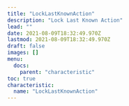 ```yaml
---
title: "LockLastKnownAction"
description: "Lock Last Known Action"
lead: ""
date: 2021-08-09T18:32:49.970Z
lastmod: 2021-08-09T18:32:49.970Z
draft: false
images: []
menu:
  docs:
    parent: "characteristic"
toc: true
characteristic:
  name: "LockLastKnownAction"
---
```

